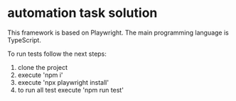 # automation task solution

This framework is based on Playwright. The main programming language is TypeScript.

To run tests follow the next steps: 
1. clone the project
2. execute 'npm i'
3. execute 'npx playwright install'
4. to run all test execute 'npm run test'

